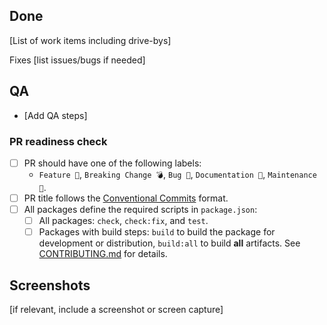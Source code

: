 ## Done

[List of work items including drive-bys]

Fixes [list issues/bugs if needed]

## QA

- [Add QA steps]

### PR readiness check

- [ ] PR should have one of the following labels:
  - `Feature 🎁`, `Breaking Change 💣`, `Bug 🐛`, `Documentation 📝`, `Maintenance 🔨`.
- [ ] PR title follows the [Conventional Commits](https://www.conventionalcommits.org/en/v1.0.0/) format. 
- [ ] All packages define the required scripts in `package.json`:
  - [ ] All packages: `check`, `check:fix`, and `test`.
  - [ ] Packages with build steps: `build` to build the package for development or distribution, `build:all` to build **all** artifacts. See [CONTRIBUTING.md](../old/CONTRIBUTING.md#24-full-artifact-builds-buildall) for details. 
## Screenshots

[if relevant, include a screenshot or screen capture]

